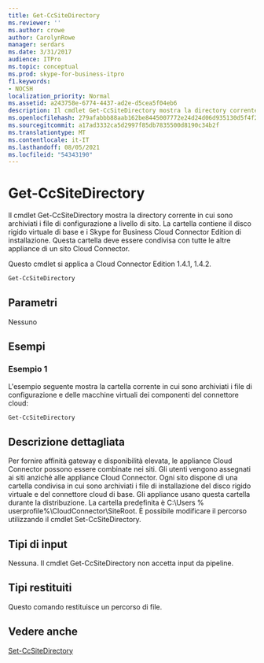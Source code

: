 ```yaml
---
title: Get-CcSiteDirectory
ms.reviewer: ''
ms.author: crowe
author: CarolynRowe
manager: serdars
ms.date: 3/31/2017
audience: ITPro
ms.topic: conceptual
ms.prod: skype-for-business-itpro
f1.keywords:
- NOCSH
localization_priority: Normal
ms.assetid: a243758e-6774-4437-ad2e-d5cea5f04eb6
description: Il cmdlet Get-CcSiteDirectory mostra la directory corrente in cui sono archiviati i file di configurazione a livello di sito. La cartella contiene il disco rigido virtuale di base e i Skype for Business Cloud Connector Edition di installazione. Questa cartella deve essere condivisa con tutte le altre appliance di un sito Cloud Connector.
ms.openlocfilehash: 279afabbb88aab162be8445007772e24d24d06d935130d5f4f27a8755a2fd25c
ms.sourcegitcommit: a17ad3332ca5d2997f85db7835500d8190c34b2f
ms.translationtype: MT
ms.contentlocale: it-IT
ms.lasthandoff: 08/05/2021
ms.locfileid: "54343190"
---
```

# <a name="get-ccsitedirectory"></a>Get-CcSiteDirectory
 
Il cmdlet Get-CcSiteDirectory mostra la directory corrente in cui sono archiviati i file di configurazione a livello di sito. La cartella contiene il disco rigido virtuale di base e i Skype for Business Cloud Connector Edition di installazione. Questa cartella deve essere condivisa con tutte le altre appliance di un sito Cloud Connector.
  
Questo cmdlet si applica a Cloud Connector Edition 1.4.1, 1.4.2.
  
```powershell
Get-CcSiteDirectory
```

## <a name="parameters"></a>Parametri

Nessuno
  
## <a name="examples"></a>Esempi
<a name="Examples"> </a>

### <a name="example-1"></a>Esempio 1

L'esempio seguente mostra la cartella corrente in cui sono archiviati i file di configurazione e delle macchine virtuali dei componenti del connettore cloud:
  
```powershell
Get-CcSiteDirectory
```

## <a name="detailed-description"></a>Descrizione dettagliata
<a name="DetailedDescription"> </a>

Per fornire affinità gateway e disponibilità elevata, le appliance Cloud Connector possono essere combinate nei siti. Gli utenti vengono assegnati ai siti anziché alle appliance Cloud Connector. Ogni sito dispone di una cartella condivisa in cui sono archiviati i file di installazione del disco rigido virtuale e del connettore cloud di base. Gli appliance usano questa cartella durante la distribuzione. La cartella predefinita è C:\Users \% userprofile%\CloudConnector\SiteRoot. È possibile modificare il percorso utilizzando il cmdlet Set-CcSiteDirectory.
  
## <a name="input-types"></a>Tipi di input
<a name="InputTypes"> </a>

Nessuna. Il cmdlet Get-CcSiteDirectory non accetta input da pipeline.
  
## <a name="return-types"></a>Tipi restituiti
<a name="ReturnTypes"> </a>

Questo comando restituisce un percorso di file.
  
## <a name="see-also"></a>Vedere anche
<a name="ReturnTypes"> </a>

[Set-CcSiteDirectory](set-ccsitedirectory.md)
  


